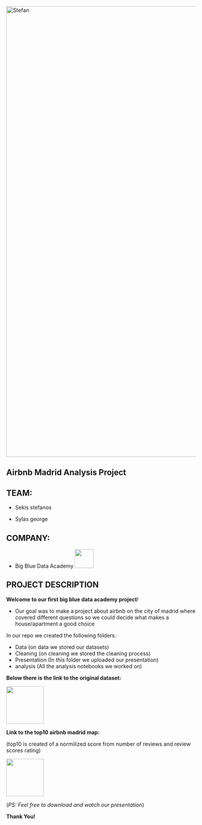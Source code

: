 <img title="Airbnb madrid" alt="Stefan" width="1200px" src="https://www.ourlife.gr/files/airbnb-678x381-1.jpg" />


## Airbnb Madrid Analysis Project

## ΤΕΑΜ:

- Sekis stefanos

- Sylas george

## COMPANY:

- Big Blue Data Academy <a href="https://bigblue.academy/en"><img src="https://iconape.com/wp-content/files/kh/383970/svg/383970.svg" width="50"></a>

## PROJECT DESCRIPTION

**Welcome to our first big blue data academy project</strong>!**

- Our goal was to make a project about airbnb on the city of madrid where covered different questions so we could decide what makes a house/apartment a good choice



In our repo we created the following folders:
- Data
(on data we stored our datasets)
- Cleaning
(on cleaning we stored the cleaning process)
- Presentation
(In this folder we uploaded our presentation)
- analysis
(All the analysis notebooks we worked on)

**Below there is the link to the original dataset:**

<a href="https://www.kaggle.com/rusiano/madrid-airbnb-data"><img src="https://iconape.com/wp-content/files/rl/179596/png/kaggle-logo.png" width="100"></a>

**Link to the top10 airbnb madrid map:**

(top10 is created of a normilized score from number of reviews and review scores rating)

<a href="https://airbnbtop10map.netlify.app/"><img src="https://cdn-icons-png.flaticon.com/512/5578/5578908.png" width="100"></a>

(*PS: Feel free to download and watch our presentation*)

**Thank You!**


